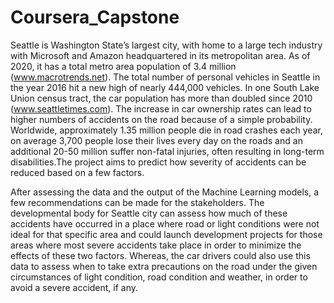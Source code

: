 # Coursera_Capstone
Seattle is Washington State’s largest city, with home to a large tech industry with Microsoft and Amazon headquartered in its metropolitan area. As of 2020, it has a total metro area population of 3.4 million (www.macrotrends.net). The total number of personal vehicles in Seattle in the year 2016 hit a new high of nearly 444,000 vehicles. In one South Lake Union census tract, the car population has more than doubled since 2010 (www.seattletimes.com). The increase in car ownership rates can lead to higher numbers of accidents on the road because of a simple probability. Worldwide, approximately 1.35 million people die in road crashes each year, on average 3,700 people lose their lives every day on the roads and an additional 20-50 million suffer non-fatal injuries, often resulting in long-term disabilities.The project aims to predict how severity of accidents can be reduced based on a few factors.

After assessing the data and the output of the Machine Learning models, a few recommendations can be made for the stakeholders. The developmental body for Seattle city can assess how much of these accidents have occurred in a place where road or light conditions were not ideal for that specific area and could launch development projects for those areas where most severe accidents take place in order to minimize the effects of these two factors. Whereas, the car drivers could also use this data to assess when to take extra precautions on the road under the given circumstances of light condition, road condition and weather, in order to avoid a severe accident, if any.

